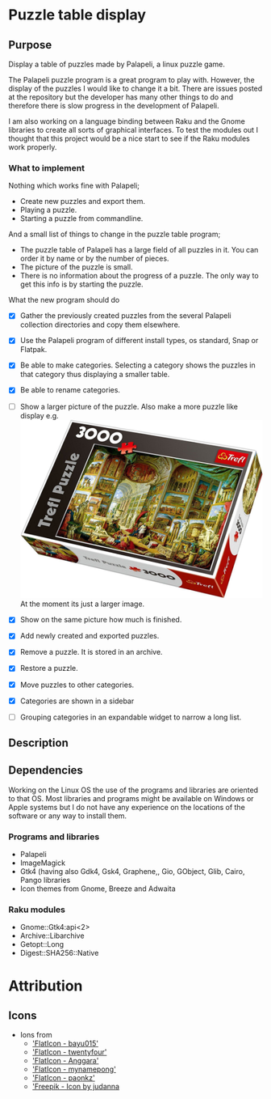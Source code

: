 # Puzzle table display

## Purpose

Display a table of puzzles made by Palapeli, a linux puzzle game.

The Palapeli puzzle program is a great program to play with. However, the display of the puzzles I would like to change it a bit. There are issues posted at the repository but the developer has many other things to do and therefore there is slow progress in the development of Palapeli.

I am also working on a language binding between Raku and the Gnome libraries to create all sorts of graphical interfaces. To test the modules out I thought that this project would be a nice start to see if the Raku modules work properly.


### What to implement

Nothing which works fine with Palapeli;

* Create new puzzles and export them.
* Playing a puzzle.
* Starting a puzzle from commandline.

And a small list of things to change in the puzzle table program;

* The puzzle table of Palapeli has a large field of all puzzles in it. You can order it by name or by the number of pieces.
* The picture of the puzzle is small.
* There is no information about the progress of a puzzle. The only way to get this info is by starting the puzzle.

What the new program should do

* [x] Gather the previously created puzzles from the several Palapeli collection directories and copy them elsewhere.
* [x] Use the Palapeli program of different install types, os standard, Snap or Flatpak.
* [x] Be able to make categories. Selecting a category shows the puzzles in that category thus displaying a smaller table.
* [x] Be able to rename categories.
* [ ] Show a larger picture of the puzzle. Also make a more puzzle like display e.g. ![](doc/puzzle-example.jpg) At the moment its just a larger image.
* [x] Show on the same picture how much is finished.
* [x] Add newly created and exported puzzles.
* [x] Remove a puzzle. It is stored in an archive.
* [x] Restore a puzzle.
* [x] Move puzzles to other categories.
* [x] Categories are shown in a sidebar
* [ ] Grouping categories in an expandable widget to narrow a long list.


## Description
<!--

When the program is started for the first time, there will be nothing to show. From the menu you will be able to select a Palapeli collection. To give an idea where to find the collections of several types of installations;
* the snap installation at: `$*HOME/snap/palapeli/current/.local/share/palapeli/collection`;
* the flatpack installation at: `$*HOME/.var/app/org.kde.palapeli/data/palapeli/collection`
* the standard installation at: `$*HOME/.local/share/palapeli/collection/`

These are paths at my Fedora OS but you may get a hint where to find them on your computer.

You can point to directories where you have stored exported puzzles.
-->

## Dependencies

Working on the Linux OS the use of the programs and libraries are oriented to that OS. Most libraries and programs might be available on Windows or Apple systems but I do not have any experience on the locations of the software or any way to install them.

### Programs and libraries

* Palapeli
* ImageMagick
* Gtk4 (having also Gdk4, Gsk4, Graphene,, Gio, GObject, Glib, Cairo, Pango libraries
* Icon themes from Gnome, Breeze and Adwaita

### Raku modules

* Gnome::Gtk4:api<2>
* Archive::Libarchive
* Getopt::Long
* Digest::SHA256::Native

<!--
* Gnome::Cairo:api<2>
* Gnome::Gsk4:api<2>
* Gnome::Atk:api<2>
-->

# Attribution
## Icons
* Ions from
  * ['FlatIcon - bayu015'](https://www.flaticon.com/free-icons/category)
  * ['FlatIcon - twentyfour'](https://www.flaticon.com/free-icons/grid)
  * ['FlatIcon - Anggara'](https://www.flaticon.com/free-icons/categories)
  * ['FlatIcon - mynamepong'](https://www.flaticon.com/free-icons/puzzle)
  * ['FlatIcon - paonkz'](https://www.flaticon.com/free-icons/files-and-folders)
  * ['Freepik - Icon by judanna](https://www.freepik.com/icon/add_10110024#fromView=keyword&page=1&position=14&uuid=d07d88e3-b3e7-48da-9f3b-f1fc0703d53c)


<!--
* Icon from set ['Run icons created by Smashicons'](https://www.flaticon.com/free-icons/run).

* Icon from [Icons8](https://icons8.com/icon/ddoMPxn5moeM/girl-running).
-->